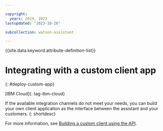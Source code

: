 ```yaml
---

copyright:
  years: 2019, 2023
lastupdated: "2023-10-26"

subcollection: watson-assistant

---
```


{{site.data.keyword.attribute-definition-list}}

# Integrating with a custom client app
{: #deploy-custom-app}

[IBM Cloud]{: tag-ibm-cloud}

If the available integration channels do not meet your needs, you can build your own client application as the interface between the assistant and your customers.
{: shortdesc}

For more information, see [Building a custom client using the API](/docs/watson-assistant?topic=watson-assistant-api-client).
